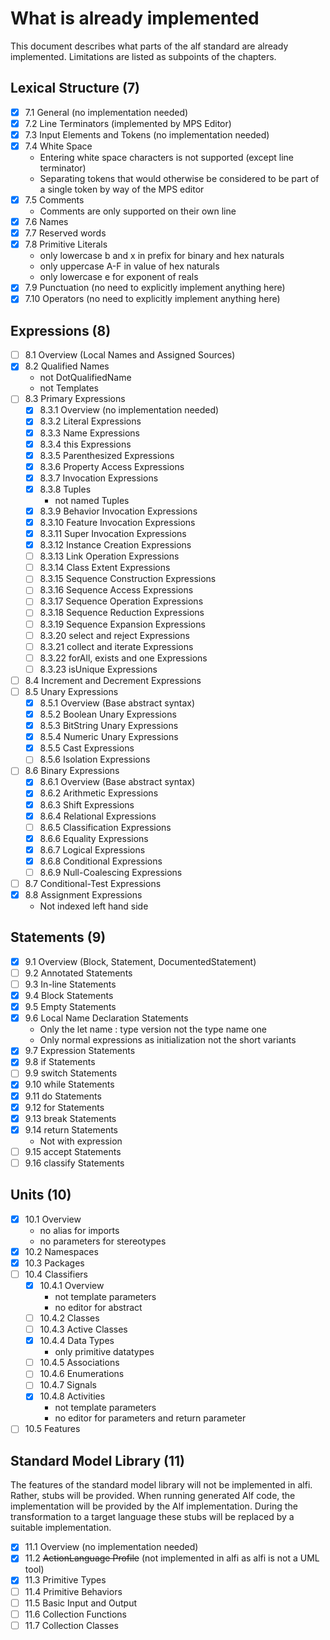 # What is already implemented

This document describes what parts of the alf standard are already implemented.
Limitations are listed as subpoints of the chapters.

## Lexical Structure (7)

- [x] 7.1 General (no implementation needed)
- [x] 7.2 Line Terminators (implemented by MPS Editor)
- [x] 7.3 Input Elements and Tokens (no implementation needed)
- [x] 7.4 White Space
  - Entering white space characters is not supported (except line terminator)
  - Separating tokens that would otherwise be considered to be part of a single token by way of the MPS editor
- [x] 7.5 Comments
  - Comments are only supported on their own line
- [x] 7.6 Names
- [x] 7.7 Reserved words
- [x] 7.8 Primitive Literals
  - only lowercase b and x in prefix for binary and hex naturals
  - only uppercase A-F in value of hex naturals
  - only lowercase e for exponent of reals
- [x] 7.9 Punctuation (no need to explicitly implement anything here)
- [x] 7.10 Operators (no need to explicitly implement anything here)

## Expressions (8)

- [ ] 8.1 Overview (Local Names and Assigned Sources)
- [x] 8.2 Qualified Names
  - not DotQualifiedName
  - not Templates
- [ ] 8.3 Primary Expressions
  - [x] 8.3.1 Overview (no implementation needed)
  - [x] 8.3.2 Literal Expressions
  - [x] 8.3.3 Name Expressions
  - [x] 8.3.4 this Expressions
  - [x] 8.3.5 Parenthesized Expressions
  - [x] 8.3.6 Property Access Expressions
  - [x] 8.3.7 Invocation Expressions
  - [x] 8.3.8 Tuples
    - not named Tuples
  - [x] 8.3.9 Behavior Invocation Expressions
  - [x] 8.3.10 Feature Invocation Expressions
  - [x] 8.3.11 Super Invocation Expressions
  - [x] 8.3.12 Instance Creation Expressions
  - [ ] 8.3.13 Link Operation Expressions
  - [ ] 8.3.14 Class Extent Expressions
  - [ ] 8.3.15 Sequence Construction Expressions
  - [ ] 8.3.16 Sequence Access Expressions
  - [ ] 8.3.17 Sequence Operation Expressions
  - [ ] 8.3.18 Sequence Reduction Expressions
  - [ ] 8.3.19 Sequence Expansion Expressions
  - [ ] 8.3.20 select and reject Expressions
  - [ ] 8.3.21 collect and iterate Expressions
  - [ ] 8.3.22 forAll, exists and one Expressions
  - [ ] 8.3.23 isUnique Expressions
- [ ] 8.4 Increment and Decrement Expressions
- [ ] 8.5 Unary Expressions
  - [x] 8.5.1 Overview (Base abstract syntax)
  - [x] 8.5.2 Boolean Unary Expressions
  - [x] 8.5.3 BitString Unary Expressions
  - [x] 8.5.4 Numeric Unary Expressions
  - [x] 8.5.5 Cast Expressions
  - [ ] 8.5.6 Isolation Expressions
- [ ] 8.6 Binary Expressions
  - [x] 8.6.1 Overview (Base abstract syntax)
  - [x] 8.6.2 Arithmetic Expressions
  - [x] 8.6.3 Shift Expressions
  - [x] 8.6.4 Relational Expressions
  - [ ] 8.6.5 Classification Expressions
  - [x] 8.6.6 Equality Expressions
  - [x] 8.6.7 Logical Expressions
  - [x] 8.6.8 Conditional Expressions
  - [ ] 8.6.9 Null-Coalescing Expressions
- [ ] 8.7 Conditional-Test Expressions
- [x] 8.8 Assignment Expressions
  - Not indexed left hand side

## Statements (9)

- [x] 9.1 Overview (Block, Statement, DocumentedStatement)
- [ ] 9.2 Annotated Statements
- [ ] 9.3 In-line Statements
- [x] 9.4 Block Statements
- [x] 9.5 Empty Statements
- [x] 9.6 Local Name Declaration Statements
  - Only the let name : type version not the type name one
  - Only normal expressions as initialization not the short variants
- [x] 9.7 Expression Statements
- [x] 9.8 if Statements
- [ ] 9.9 switch Statements
- [x] 9.10 while Statements
- [x] 9.11 do Statements
- [x] 9.12 for Statements
- [x] 9.13 break Statements
- [x] 9.14 return Statements
  - Not with expression
- [ ] 9.15 accept Statements
- [ ] 9.16 classify Statements

## Units (10)

- [x] 10.1 Overview
  - no alias for imports
  - no parameters for stereotypes
- [x] 10.2 Namespaces
- [x] 10.3 Packages
- [ ] 10.4 Classifiers
  - [x] 10.4.1 Overview
    - not template parameters
    - no editor for abstract
  - [ ] 10.4.2 Classes
  - [ ] 10.4.3 Active Classes
  - [x] 10.4.4 Data Types
    - only primitive datatypes
  - [ ] 10.4.5 Associations
  - [ ] 10.4.6 Enumerations
  - [ ] 10.4.7 Signals
  - [x] 10.4.8 Activities
    - not template parameters
    - no editor for parameters and return parameter
- [ ] 10.5 Features

## Standard Model Library (11)

The features of the standard model library will not be implemented in alfi.
Rather, stubs will be provided.
When running generated Alf code, the implementation will be provided by the Alf implementation.
During the transformation to a target language these stubs will be replaced by a suitable implementation.

- [x] 11.1 Overview (no implementation needed)
- [x] 11.2 ~~ActionLanguage Profile~~ (not implemented in alfi as alfi is not a UML tool)
- [x] 11.3 Primitive Types
- [ ] 11.4 Primitive Behaviors
- [ ] 11.5 Basic Input and Output
- [ ] 11.6 Collection Functions
- [ ] 11.7 Collection Classes
